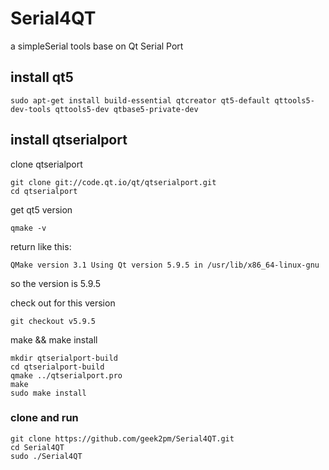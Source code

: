 # Serial4QT

a simpleSerial tools base on Qt Serial Port 

## install qt5

```
sudo apt-get install build-essential qtcreator qt5-default qttools5-dev-tools qttools5-dev qtbase5-private-dev
```

## install  qtserialport

clone qtserialport

```
git clone git://code.qt.io/qt/qtserialport.git
cd qtserialport
```

get qt5 version

```
qmake -v
```

return like this:

```
QMake version 3.1 Using Qt version 5.9.5 in /usr/lib/x86_64-linux-gnu
```

so the version is 5.9.5

check out for this version

```
git checkout v5.9.5
```

make && make install

```
mkdir qtserialport-build
cd qtserialport-build
qmake ../qtserialport.pro
make
sudo make install
```

### clone and run

```
git clone https://github.com/geek2pm/Serial4QT.git
cd Serial4QT
sudo ./Serial4QT
```


